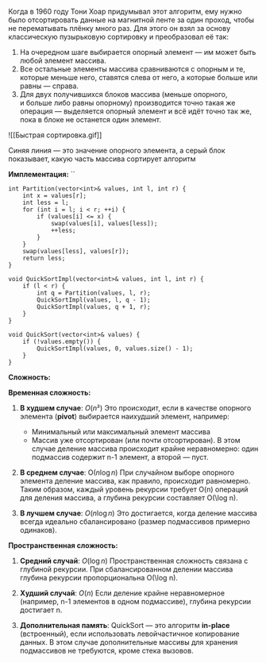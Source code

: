 Когда в 1960 году Тони Хоар придумывал этот алгоритм, ему нужно было отсортировать данные на магнитной ленте за один проход, чтобы не перематывать плёнку много раз. Для этого он взял за основу классическую пузырьковую сортировку и преобразовал её так:

1. На очередном шаге выбирается опорный элемент — им может быть любой элемент массива.
2. Все остальные элементы массива сравниваются с опорным и те, которые меньше него, ставятся слева от него, а которые больше или равны — справа.
3. Для двух получившихся блоков массива (меньше опорного, и больше либо равны опорному) производится точно такая же операция — выделяется опорный элемент и всё идёт точно так же, пока в блоке не останется один элемент.

![[Быстрая сортировка.gif]]
  
Синяя линия — это значение опорного элемента, а серый блок показывает, какую часть массива сортирует алгоритм

**Имплементация:**
``
```
int Partition(vector<int>& values, int l, int r) { 
	int x = values[r]; 
	int less = l; 
	for (int i = l; i < r; ++i) { 
		if (values[i] <= x) { 
			swap(values[i], values[less]); 
			++less; 
		} 
	} 
	swap(values[less], values[r]); 
	return less; 
} 

void QuickSortImpl(vector<int>& values, int l, int r) { 
	if (l < r) { 
		int q = Partition(values, l, r); 
		QuickSortImpl(values, l, q - 1); 
		QuickSortImpl(values, q + 1, r); 
	} 
}

void QuickSort(vector<int>& values) { 
	if (!values.empty()) { 
		QuickSortImpl(values, 0, values.size() - 1); 
	} 
}
```


**Сложность:**

**Временная сложность:**

1. **В худшем случае**: $O(n²)$
   Это происходит, если в качестве опорного элемента (**pivot**) выбирается наихудший элемент, например:
   - Минимальный или максимальный элемент массива
   - Массив уже отсортирован (или почти отсортирован).
   В этом случае деление массива происходит крайне неравномерно: один подмассив содержит n-1 элемент, а второй — пуст.

2. **В среднем случае**: O($n \log n$)
   При случайном выборе опорного элемента деление массива, как правило, происходит равномерно. Таким образом, каждый уровень рекурсии требует O(n) операций для деления массива, а глубина рекурсии составляет O(\log n).

3. **В лучшем случае**: $O(n \log n)$
   Это достигается, когда деление массива всегда идеально сбалансировано (размер подмассивов примерно одинаков).

**Пространственная сложность:**

1. **Средний случай**: $O(\log n)$
   Пространственная сложность связана с глубиной рекурсии. При сбалансированном делении массива глубина рекурсии пропорциональна O(\log n).

2. **Худший случай**: $O(n)$
   Если деление крайне неравномерное (например, n-1 элементов в одном подмассиве), глубина рекурсии достигает n.

3. **Дополнительная память**:
   QuickSort — это алгоритм **in-place** (встроенный), если использовать левойчастичное копирование данных. В этом случае дополнительные массивы для хранения подмассивов не требуются, кроме стека вызовов.